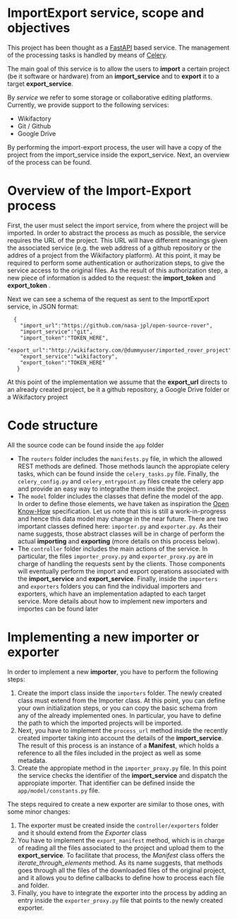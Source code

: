 # ImportExport service, scope and objectives

This project has been thought as a [FastAPI](https://fastapi.tiangolo.com/) based service. The management of the processing tasks is handled by means of [Celery](https://docs.celeryproject.org/en/stable/getting-started/introduction.html).

The main goal of this service is to allow the users to **import** a certain project (be it software or hardware) from an **import_service** and to **export** it to a target **export_service**.

By *service* we refer to some storage or collaborative editing platforms. Currently, we provide support to the following services:
 - Wikifactory
 - Git / Github
 - Google Drive

By performing the import-export process, the user will have a copy of the project from the import_service inside the export_service. Next, an overview of the process can be found.

# Overview of the Import-Export process

First, the user must select the import service, from where the project will be imported. In order to abstract the process as much as possible, the service requires the URL of the project. This URL will have different meanings given the associated service (e.g. the web address of a github repository or the addres of a project from the Wikifactory platform). At this point, it may be required to perform some authentication or authorization steps, to give the service access to the original files. As the result of this authorization step, a new piece of information is added to the request: the **import_token** and **export_token** .

Next we can see a schema of the request as sent to the ImportExport service, in JSON format:
  

      {
   	    "import_url":"https://github.com/nasa-jpl/open-source-rover",
   	    "import_service":"git",
   	    "import_token":"TOKEN_HERE",
   	    "export_url":"http://wikifactory.com/@dummyuser/imported_rover_project",
   	    "export_service":"wikifactory",
   	    "export_token":"TOKEN_HERE"
       } 

At this point of the implementation we assume that the **export_url** directs to an already created project, be it a github repository, a Google Drive folder or a Wikifactory project

#  Code structure
All the source code can be found inside the `app` folder

 - The `routers` folder includes the `manifests.py` file, in which the allowed REST methods are defined. Those methods launch the appropiate celery tasks, which can be found inside the `celery_tasks.py` file. Finally, the `celery_config.py` and `celery_entrypoint.py` files create the celery app and provide an easy way to integrathe them inside the project.
 - The `model` folder includes the classes that define the model of the app. In order to define those elements, we have taken as inspiration the [Open Know-How](https://app.standardsrepo.com/MakerNetAlliance/OpenKnowHow/wiki/) specification. Let us note that this is still a work-in-progress and hence this data model may change in the near future. There are two important classes defined here: `importer.py` and `exporter.py`. As their name suggests, those abstract classes will be in charge of perform the actual **importing** and **exporting** (more details on this process below).
 - The `controller` folder includes the main actions of the service. In particular, the files `importer_proxy.py`  and `exporter_proxy.py` are in charge of handling the requests sent by the clients. Those components will eventually perform the import and export operations associated with the **import_service** and **export_service**. Finally, inside the `importers` and `exporters` folders you can find the individual importers and exporters, which have an implementation adapted to each target service. More details about how to implement new importers and importes can be found later

# Implementing a new importer or exporter

In order to implement a new **importer**, you have to perform the following steps:

 1. Create the import class inside the `importers` folder. The newly created class must extend from the Importer class. At this point, you can define your own initialization steps, or you can copy the basic schema from any of the already implemented ones. In particular, you have to define the path to which the imported projects will be imported. 
 2. Next, you have to implement the `process_url` method inside the recently created importer taking into account the details of the **import_service**. The result of this process is an instance of a **Manifest**, which holds a reference to all the files included in the project as well as some metadata.
 3. Create the appropiate method in the `importer_proxy.py` file. In this point the service checks the identifier of the **import_service** and dispatch the appropiate importer. That identifier can be defined inside the `app/model/constants.py` file.


The steps required to create a new exporter are similar to those ones, with some minor changes:

 1. The exporter must be created inside the `controller/exporters` folder and it should extend from the *Exporter* class
 2. You have to implement the `export_manifest` method, which is in charge of reading all the files associated to the project and upload them to the **export_service**. To facilitate that process, the *Manifest* class offers the *iterate_through_elements* method. As its name suggests, that methods goes through all the files of the downloaded files of the original project, and it allows you to define callbacks to define how to process each file and folder.
 3. Finally, you have to integrate the exporter into the process by adding an entry inside the `exporter_proxy.py` file that points to the newly created exporter.

